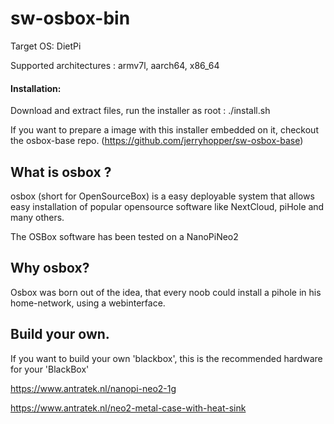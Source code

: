 # sw-osbox-bin



Target OS: DietPi  

Supported architectures : armv7l, aarch64, x86_64



#### Installation: 

Download and extract files, run the installer as root : ./install.sh

If you want to prepare a image with this installer embedded on it, checkout the osbox-base repo. (https://github.com/jerryhopper/sw-osbox-base)

## What is osbox ?

osbox (short for OpenSourceBox) is a easy deployable system that allows easy installation of popular opensource software like NextCloud, piHole and many others.

The OSBox software has been tested on a NanoPiNeo2 


## Why osbox?

Osbox was born out of the idea, that every noob could install a pihole in his home-network, using a webinterface.

## Build your own.

If you want to build your own 'blackbox',  this is the recommended hardware for your 'BlackBox'

https://www.antratek.nl/nanopi-neo2-1g

https://www.antratek.nl/neo2-metal-case-with-heat-sink
